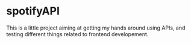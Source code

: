 # spotifyAPI

This is a little project aiming at getting my hands around using APIs, and testing different things related to frontend developement.
